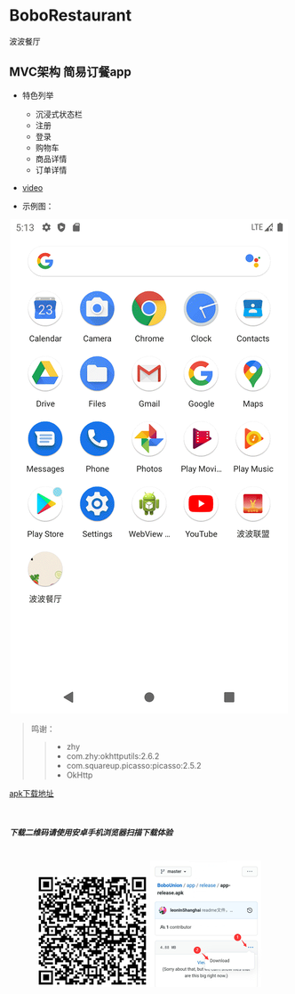 # BoboRestaurant
波波餐厅

## MVC架构 简易订餐app

* 特色列举
    * 沉浸式状态栏
    * 注册
    * 登录
    * 购物车
    * 商品详情
    * 订单详情

* <a href="http://mpvideo.qpic.cn/0b786iaaeaaa4qapzzfjf5qfb4wdalzaaaqa.f10002.mp4?dis_k=ea8d0f0c897beb9a21aefa396383d9cc&amp;dis_t=1621754362&amp;spec_id=MzIzNjU5NDk1MQ%3D%3D1621754644&amp;vid=wxv_1881750923987746818&amp;format_id=10002" src="http://mpvideo.qpic.cn/0b786iaaeaaa4qapzzfjf5qfb4wdalzaaaqa.f10002.mp4?dis_k=ea8d0f0c897beb9a21aefa396383d9cc&amp;dis_t=1621754362&amp;spec_id=MzIzNjU5NDk1MQ%3D%3D1621754644&amp;vid=wxv_1881750923987746818&amp;format_id=10002&amp;support_redirect=1">video</a>

* 示例图：

<div align="center">
<img src="https://github.com/leonInShanghai/BoboRestaurant/blob/master/photo/demo.gif?raw=true" alt="示例图"/>
</div>

>鸣谢：
>> * zhy
>> * com.zhy:okhttputils:2.6.2
>> * com.squareup.picasso:picasso:2.5.2
>> * OkHttp

<a href="https://github.com/leonInShanghai/BoboRestaurant/blob/master/app/release/app-release.apk" target="_blank">apk下载地址</a>

<br/>

##### 下载二维码请使用安卓手机浏览器扫描下载体验
<br/>
<div align="center">
<img src="https://github.com/leonInShanghai/BoboRestaurant/blob/master/photo/download_qr_code.png?raw=true" alt="下载二维码"/>
<img src="https://github.com/leonInShanghai/BoboRestaurant/blob/master/photo/download%20_schematic.png?raw=true" alt="下载操作示例图"/>
</div>